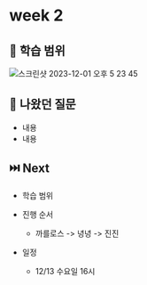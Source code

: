 # week 2

## 📝 학습 범위
![스크린샷 2023-12-01 오후 5 23 45](https://github.com/Rhinos-fe-study/javascript-study/assets/90189513/8c054aee-8886-4c58-9143-e7ff7d33cc22)

## 🙋 나왔던 질문
* 내용
* 내용
  
## ⏭️ Next
* 학습 범위

* 진행 순서
  * 까를로스 -> 녕녕 -> 진진

* 일정
  * 12/13 수요일 16시
